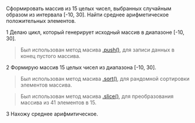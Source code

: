 Сформировать массив из 15 целых чисел, выбранных случайным образом из
интервала [-10, 30]. Найти среднее арифметическое положительных элементов.

1 Делаю цикл, который генерирует исходный массив в диапазоне [-10, 30].

> Был использован метод масива [.push()](https://developer.mozilla.org/ru/docs/Web/JavaScript/Reference/Global_Objects/Array/push), для записи данных в конец пустого массива.

2 Формирую массив 15 целых чисел из диапазона [-10, 30].

> Был использован метод масива [.sort()](https://developer.mozilla.org/en-US/docs/Web/JavaScript/Reference/Global_Objects/Array/sort), для рандомной сортировки элементов массива.

> Был использован метод масива [.slice()](https://developer.mozilla.org/en-US/docs/Web/JavaScript/Reference/Global_Objects/Array/slice), для преобразования массива из 41 элементов в 15.

3 Нахожу среднее арифмитическое.